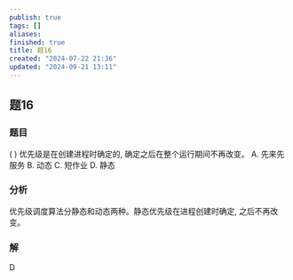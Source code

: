 ```yaml
---
publish: true
tags: []
aliases: 
finished: true
title: 题16
created: "2024-07-22 21:36"
updated: "2024-09-21 13:11"
---
```

## 题16
### 题目
( ) 优先级是在创建进程时确定的, 确定之后在整个运行期间不再改变。
A. 先来先服务 
B. 动态 
C. 短作业 
D. 静态
### 分析
优先级调度算法分静态和动态两种。静态优先级在进程创建时确定, 之后不再改变。
### 解
D